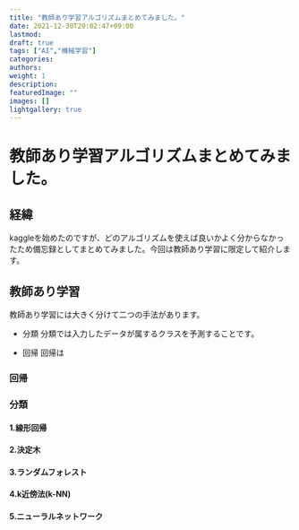 ```yaml
---
title: "教師あり学習アルゴリズムまとめてみました。"
date: 2021-12-30T20:02:47+09:00
lastmod:
draft: true
tags: ["AI","機械学習"]
categories:
authors:
weight: 1
description:
featuredImage: ""
images: []
lightgallery: true
---
```

# 教師あり学習アルゴリズムまとめてみました。
## 経緯
kaggleを始めたのですが、どのアルゴリズムを使えば良いかよく分からなかったため備忘録としてまとめてみました。今回は教師あり学習に限定して紹介します。
## 教師あり学習
教師あり学習には大きく分けて二つの手法があります。


- 分類
分類では入力したデータが属するクラスを予測することです。

- 回帰
回帰は

### 回帰
### 分類
#### 1.線形回帰
#### 2.決定木
#### 3.ランダムフォレスト
#### 4.k近傍法(k-NN)
#### 5.ニューラルネットワーク